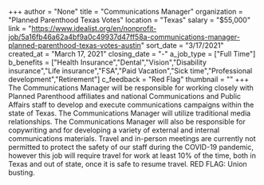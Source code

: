 +++
author = "None"
title = "Communications Manager"
organization = "Planned Parenthood Texas Votes"
location = "Texas"
salary = "$55,000"
link = "https://www.idealist.org/en/nonprofit-job/5a16fb46a62a4bf9a0c49937d47ff58a-communications-manager-planned-parenthood-texas-votes-austin"
sort_date = "3/17/2021"
created_at = "March 17, 2021"
closing_date = "-"
a_job_type = ["Full Time"]
b_benefits = ["Health Insurance","Dental","Vision","Disability insurance","Life insurance","FSA","Paid Vacation","Sick time","Professional development","Retirement"]
c_feedback = "Red Flag"
thumbnail = ""
+++
The Communications Manager will be responsible for working closely with Planned Parenthood affiliates and national Communications and Public Affairs staff to develop and execute communications campaigns within the state of Texas. The Communications Manager will utilize traditional media relationships. The Communications Manager will also be responsible for copywriting and for developing a variety of external and internal communications materials. Travel and in-person meetings are currently not permitted to protect the safety of our staff during the COVID-19 pandemic, however this job will require travel for work at least 10% of the time, both in Texas and out of state, once it is safe to resume travel. RED FLAG: Union busting.